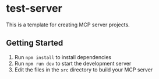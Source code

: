 # test-server

This is a template for creating MCP server projects.

## Getting Started

1. Run `npm install` to install dependencies
2. Run `npm run dev` to start the development server
3. Edit the files in the `src` directory to build your MCP server
